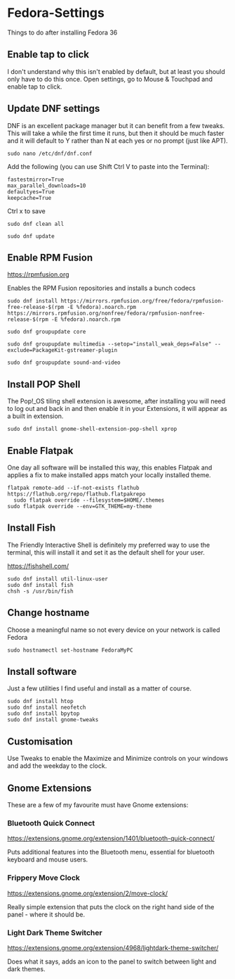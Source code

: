 # Fedora-Settings

Things to do after installing Fedora 36

## Enable tap to click

I don't understand why this isn't enabled by default, but at least you should only have to do this once. Open settings, go to Mouse & Touchpad and enable tap to click.

## Update DNF settings

DNF is an excellent package manager but it can benefit from a few tweaks. This will take a while the first time it runs, but then it should be much faster and it will default to Y rather than N at each yes or no prompt (just like APT).


`sudo nano /etc/dnf/dnf.conf`

Add the following (you can use Shift Ctrl V to paste into the Terminal):

```
fastestmirror=True
max_parallel_downloads=10
defaultyes=True
keepcache=True
```
Ctrl x to save

`sudo dnf clean all`

`sudo dnf update`

## Enable RPM Fusion

https://rpmfusion.org

Enables the RPM Fusion repositories and installs a bunch codecs
```
sudo dnf install https://mirrors.rpmfusion.org/free/fedora/rpmfusion-free-release-$(rpm -E %fedora).noarch.rpm https://mirrors.rpmfusion.org/nonfree/fedora/rpmfusion-nonfree-release-$(rpm -E %fedora).noarch.rpm

sudo dnf groupupdate core

sudo dnf groupupdate multimedia --setop="install_weak_deps=False" --exclude=PackageKit-gstreamer-plugin

sudo dnf groupupdate sound-and-video
```

## Install POP Shell

The Pop!_OS tiling shell extension is awesome, after installing you will need to log out and back in and then enable it in your Extensions, it will appear as a built in extension.

`sudo dnf install gnome-shell-extension-pop-shell xprop`

## Enable Flatpak

One day all software will be installed this way, this enables Flatpak and applies a fix to make installed apps match your locally installed theme.

```
flatpak remote-add --if-not-exists flathub https://flathub.org/repo/flathub.flatpakrepo
  sudo flatpak override --filesystem=$HOME/.themes
sudo flatpak override --env=GTK_THEME=my-theme
```

## Install Fish
The Friendly Interactive Shell is definitely my preferred way to use the terminal, this will install it and set it as the default shell for your user.

https://fishshell.com/

```
sudo dnf install util-linux-user
sudo dnf install fish
chsh -s /usr/bin/fish
```
## Change hostname
Choose a meaningful name so not every device on your network is called Fedora

`sudo hostnamectl set-hostname FedoraMyPC`

## Install software
Just a few utilities I find useful and install as a matter of course.
```
sudo dnf install htop
sudo dnf install neofetch
sudo dnf install bpytop
sudo dnf install gnome-tweaks
```

## Customisation

Use Tweaks to enable the Maximize and Minimize controls on your windows and add the weekday to the clock.

## Gnome Extensions

These are a few of my favourite must have Gnome extensions:

### Bluetooth Quick Connect

https://extensions.gnome.org/extension/1401/bluetooth-quick-connect/

Puts additional features into the Bluetooth menu, essential for bluetooth keyboard and mouse users.

### Frippery Move Clock

https://extensions.gnome.org/extension/2/move-clock/

Really simple extension that puts the clock on the right hand side of the panel - where it should be.

### Light Dark Theme Switcher

https://extensions.gnome.org/extension/4968/lightdark-theme-switcher/

Does what it says, adds an icon to the panel to switch between light and dark themes.

